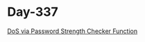 # Day-337

[DoS via Password Strength Checker Function](https://sawmj.github.io/posts/DOS-via-password-strength-checker/)
